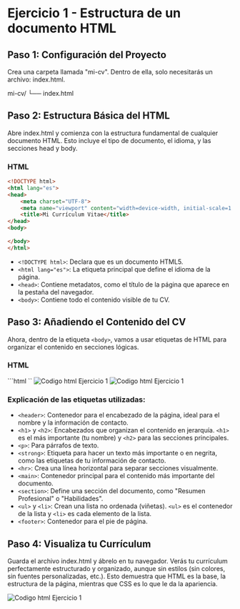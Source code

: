 # Ejercicio 1 - Estructura de un documento HTML

## Paso 1: Configuración del Proyecto
Crea una carpeta llamada "mi-cv". Dentro de ella, solo necesitarás un archivo: index.html.

mi-cv/
   └── index.html

## Paso 2: Estructura Básica del HTML
Abre index.html y comienza con la estructura fundamental de cualquier documento HTML. Esto incluye el tipo de documento, el idioma, y las secciones head y body.

### HTML

```html
<!DOCTYPE html>
<html lang="es">
<head>
    <meta charset="UTF-8">
    <meta name="viewport" content="width=device-width, initial-scale=1.0">
    <title>Mi Currículum Vitae</title>
</head>
<body>
    
</body>
</html>
```

- `<!DOCTYPE html>`: Declara que es un documento HTML5.
- `<html lang="es">`: La etiqueta principal que define el idioma de la página.
- `<head>`: Contiene metadatos, como el título de la página que aparece en la pestaña del navegador.
- `<body>`: Contiene todo el contenido visible de tu CV.

## Paso 3: Añadiendo el Contenido del CV
Ahora, dentro de la etiqueta `<body>`, vamos a usar etiquetas de HTML para organizar el contenido en secciones lógicas.

### HTML
```html ``
![Codigo html Ejercicio 1 ](assets/CodigoEjer1_1.png)
![Codigo html Ejercicio 1 ](assets/CodigoEjer1_2.png)

### Explicación de las etiquetas utilizadas:
- `<header>`: Contenedor para el encabezado de la página, ideal para el nombre y la información de contacto.
- `<h1>` y `<h2>`: Encabezados que organizan el contenido en jerarquía. `<h1>` es el más importante (tu nombre) y `<h2>` para las secciones principales.
- `<p>`: Para párrafos de texto.
- `<strong>`: Etiqueta para hacer un texto más importante o en negrita, como las etiquetas de tu información de contacto.
- `<hr>`: Crea una línea horizontal para separar secciones visualmente.
- `<main>`: Contenedor principal para el contenido más importante del documento.
- `<section>`: Define una sección del documento, como "Resumen Profesional" o "Habilidades".
- `<ul>` y `<li>`: Crean una lista no ordenada (viñetas). `<ul>` es el contenedor de la lista y `<li>` es cada elemento de la lista.
- `<footer>`: Contenedor para el pie de página.

## Paso 4: Visualiza tu Currículum
Guarda el archivo index.html y ábrelo en tu navegador.
Verás tu currículum perfectamente estructurado y organizado, aunque sin estilos (sin colores, sin fuentes personalizadas, etc.). Esto demuestra que HTML es la base, la estructura de la página, mientras que CSS es lo que le da la apariencia.

![Codigo html Ejercicio 1 ](assets/Ejercicio1_web.png)
